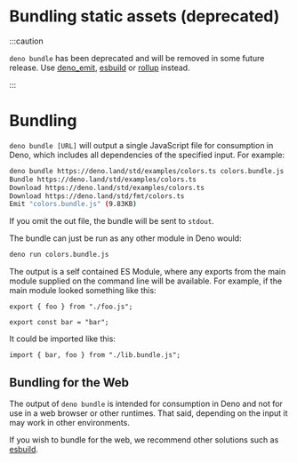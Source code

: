 # Bundling static assets (deprecated)

:::caution

`deno bundle` has been deprecated and will be removed in some future release.
Use [deno_emit](https://github.com/denoland/deno_emit),
[esbuild](https://esbuild.github.io/) or [rollup](https://rollupjs.org) instead.

:::

# Bundling

`deno bundle [URL]` will output a single JavaScript file for consumption in
Deno, which includes all dependencies of the specified input. For example:

```bash
deno bundle https://deno.land/std/examples/colors.ts colors.bundle.js
Bundle https://deno.land/std/examples/colors.ts
Download https://deno.land/std/examples/colors.ts
Download https://deno.land/std/fmt/colors.ts
Emit "colors.bundle.js" (9.83KB)
```

If you omit the out file, the bundle will be sent to `stdout`.

The bundle can just be run as any other module in Deno would:

```bash
deno run colors.bundle.js
```

The output is a self contained ES Module, where any exports from the main module
supplied on the command line will be available. For example, if the main module
looked something like this:

```ts, ignore
export { foo } from "./foo.js";

export const bar = "bar";
```

It could be imported like this:

```ts, ignore
import { bar, foo } from "./lib.bundle.js";
```

## Bundling for the Web

The output of `deno bundle` is intended for consumption in Deno and not for use
in a web browser or other runtimes. That said, depending on the input it may
work in other environments.

If you wish to bundle for the web, we recommend other solutions such as
[esbuild](https://esbuild.github.io/).
